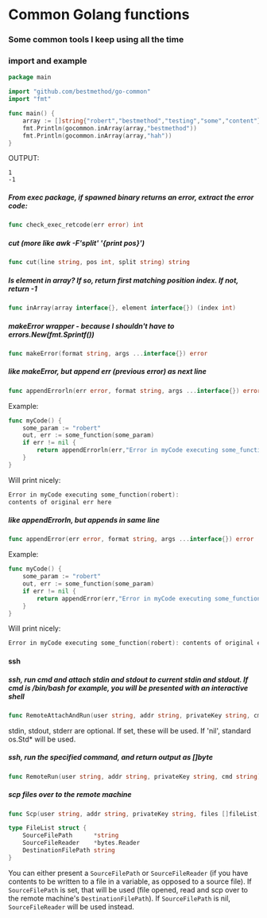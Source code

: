 # Common Golang functions

### Some common tools I keep using all the time

### import and example
```go
package main

import "github.com/bestmethod/go-common"
import "fmt"

func main() {
    array := []string{"robert","bestmethod","testing","some","content"}
    fmt.Println(gocommon.inArray(array,"bestmethod"))
    fmt.Println(gocommon.inArray(array,"hah"))
}
```
OUTPUT:
```
1
-1
```

##### From exec package, if spawned binary returns an error, extract the error code:
```go
func check_exec_retcode(err error) int
```

##### cut (more like awk -F'split' '{print pos}')

```go
func cut(line string, pos int, split string) string
```

##### Is element in array? If so, return first matching position index. If not, return -1

```go
func inArray(array interface{}, element interface{}) (index int)
```

##### makeError wrapper - because I shouldn't have to errors.New(fmt.Sprintf())

```go
func makeError(format string, args ...interface{}) error
```

##### like makeError, but append err (previous error) as next line

```go
func appendErrorln(err error, format string, args ...interface{}) error
```

Example:

```go
func myCode() {
	some_param := "robert"
    out, err := some_function(some_param)
    if err != nil {
        return appendErrorln(err,"Error in myCode executing some_function(%s):", some_param)
    }
}
```

Will print nicely:
```go
Error in myCode executing some_function(robert):
contents of original err here
```

##### like appendErrorln, but appends in same line

```go
func appendError(err error, format string, args ...interface{}) error
```

Example:

```go
func myCode() {
	some_param := "robert"
    out, err := some_function(some_param)
    if err != nil {
        return appendError(err,"Error in myCode executing some_function(%s): ", some_param)
    }
}
```

Will print nicely:
```go
Error in myCode executing some_function(robert): contents of original err here
```

#### ssh

##### ssh, run cmd and attach stdin and stdout to current stdin and stdout. If cmd is /bin/bash for example, you will be presented with an interactive shell
```go
func RemoteAttachAndRun(user string, addr string, privateKey string, cmd string, stdin *os.File, stdout *os.File, stderr *os.File) error
```

stdin, stdout, stderr are optional. If set, these will be used. If 'nil', standard os.Std* will be used.

##### ssh, run the specified command, and return output as []byte
```go
func RemoteRun(user string, addr string, privateKey string, cmd string) ([]byte, error)
```

##### scp files over to the remote machine
```go
func Scp(user string, addr string, privateKey string, files []fileList) error

type FileList struct {
	SourceFilePath      *string
	SourceFileReader    *bytes.Reader
	DestinationFilePath string
}
```

You can either present a `SourceFilePath` or `SourceFileReader` (if you have contents to be written to a file in a variable, as opposed to a source file). If `SourceFilePath` is set, that will be used (file opened, read and scp over to the remote machine's `DestinationFilePath`). If `SourceFilePath` is nil, `SourceFileReader` will be used instead.